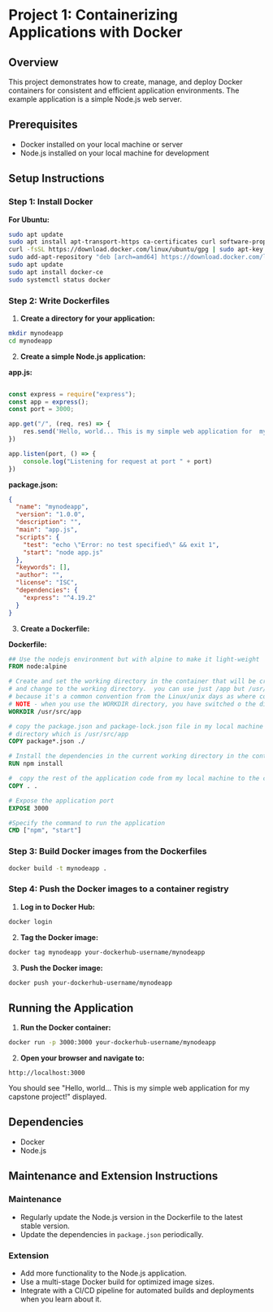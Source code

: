 


# Project 1: Containerizing Applications with Docker

## Overview
This project demonstrates how to create, manage, and deploy Docker containers for consistent and efficient application environments. The example application is a simple Node.js web server.

## Prerequisites
- Docker installed on your local machine or server
- Node.js installed on your local machine for development

## Setup Instructions

### Step 1: Install Docker

**For Ubuntu:**
```bash
sudo apt update
sudo apt install apt-transport-https ca-certificates curl software-properties-common
curl -fsSL https://download.docker.com/linux/ubuntu/gpg | sudo apt-key add -
sudo add-apt-repository "deb [arch=amd64] https://download.docker.com/linux/ubuntu $(lsb_release -cs) stable"
sudo apt update
sudo apt install docker-ce
sudo systemctl status docker
```

### Step 2: Write Dockerfiles

1. **Create a directory for your application:**
```bash
mkdir mynodeapp
cd mynodeapp
```

2. **Create a simple Node.js application:**

**app.js:**
```javascript

const express = require("express");
const app = express();
const port = 3000;

app.get("/", (req, res) => {
    res.send('Hello, world... This is my simple web application for  my capstone project!')
})

app.listen(port, () => {
    console.log("Listening for request at port " + port)
})


```

**package.json:**
```json
{
  "name": "mynodeapp",
  "version": "1.0.0",
  "description": "",
  "main": "app.js",
  "scripts": {
    "test": "echo \"Error: no test specified\" && exit 1",
    "start": "node app.js"
  },
  "keywords": [],
  "author": "",
  "license": "ISC",
  "dependencies": {
    "express": "^4.19.2"
  }
}
```

3. **Create a Dockerfile:**

**Dockerfile:**
```Dockerfile
## Use the nodejs environment but with alpine to make it light-weight
FROM node:alpine

# Create and set the working directory in the container that will be created
# and change to the working directory.  you can use just /app but /usr/src/app
# because it's a common convention from the Linux/unix days as where code s served from.
# NOTE - when you use the WORKDIR directory, you have switched o the directory.
WORKDIR /usr/src/app

# copy the package.json and package-lock.json file in my local machine to the current working
# directory which is /usr/src/app
COPY package*.json ./

# Install the dependencies in the current working directory in the container
RUN npm install

#  copy the rest of the application code from my local machine to the container's CWD
COPY . .

# Expose the application port
EXPOSE 3000

#Specify the command to run the application
CMD ["npm", "start"]
```

### Step 3: Build Docker images from the Dockerfiles

```bash
docker build -t mynodeapp .
```

### Step 4: Push the Docker images to a container registry

1. **Log in to Docker Hub:**
```bash
docker login
```

2. **Tag the Docker image:**
```bash
docker tag mynodeapp your-dockerhub-username/mynodeapp
```

3. **Push the Docker image:**
```bash
docker push your-dockerhub-username/mynodeapp
```

## Running the Application

1. **Run the Docker container:**
```bash
docker run -p 3000:3000 your-dockerhub-username/mynodeapp
```

2. **Open your browser and navigate to:**
```
http://localhost:3000
```
You should see "Hello, world... This is my simple web application for my capstone project!" displayed.

## Dependencies

- Docker
- Node.js

## Maintenance and Extension Instructions

### Maintenance
- Regularly update the Node.js version in the Dockerfile to the latest stable version.
- Update the dependencies in `package.json` periodically.

### Extension
- Add more functionality to the Node.js application.
- Use a multi-stage Docker build for optimized image sizes.
- Integrate with a CI/CD pipeline for automated builds and deployments when you learn about it.

